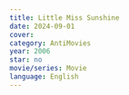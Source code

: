 ```yaml
---
title: Little Miss Sunshine
date: 2024-09-01
cover: 
category: AntiMovies
year: 2006
star: no
movie/series: Movie
language: English
---
```








